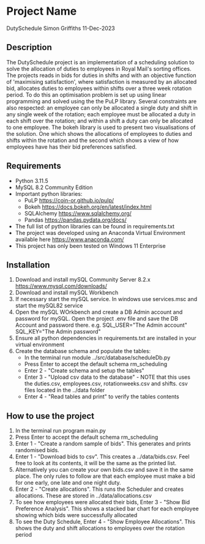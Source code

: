# Project Name

DutySchedule
Simon Griffiths 11-Dec-2023

## Description

The DutySchedule project is an implementation of a scheduling solution to solve the allocation of duties to employees in Royal Mail's sorting offices.  The projects reads in bids for duties in shifts and with an objective function of 'maximising satisfaction', where satisfaction is measured by an allocated bid, allocates duties to employees within shifts over a three week rotation period.  To do this an optimisation problem is set up using linear programming and solved using the the PuLP library.  Several constraints are also respected: an employee can only be allocated a single duty and shift in any single week of the rotation; each employee must be allocated a duty in each shift over the rotation; and within a shift a duty can only be allocated to one employee.  The bokeh library is used to present two visualisations of the solution.  One which shows the allocations of employees to duties and shifts within the rotation and the second which shows a view of how employees have has their bid preferences satisfied.

## Requirements

- Python 3.11.5
- MySQL 8.2 Community Edition
- Important python libraries:
    - PuLP https://coin-or.github.io/pulp/
    - Bokeh https://docs.bokeh.org/en/latest/index.html
    - SQLAlchemy https://www.sqlalchemy.org/
    - Pandas https://pandas.pydata.org/docs/
- The full list of python libraries can be found in requirements.txt
- The project was developed using an Anaconda Virtual Environment available here https://www.anaconda.com/
- This project has only been tested on Windows 11 Enterprise

## Installation

 1. Download and install mySQL Community Server 8.2.x https://www.mysql.com/downloads/
 2. Download and install mySQL Workbench
 3. If necessary start the mySQL service. In windows use services.msc and start the mySQL82 service
 4. Open the mySQL WOrkbench and create a DB Admin account and password for mySQL. Open the project .env file and save the DB Account and password there. e.g.
 SQL_USER="The Admin account"
 SQL_KEY="The Admin password"
 5. Ensure all python dependencies in requirements.txt are installed in your virtual environment
 6. Create the database schema and populate the tables:
    - In the terminal run module ../src/database/scheduleDb.py
    - Press Enter to accept the default schema rm_scheduling
    - Enter 2 - "Create schema and setup the tables"
    - Enter 3 - "Upload csv data to the database" - NOTE that this uses the duties.csv, employees.csv, rotationweeks.csv and shifts. csv files located in the ../data folder
    - Enter 4 - "Read tables  and print" to verify the tables contents

## How to use the project

 1. In the terminal run program main.py
 2. Press Enter to accept the default schema rm_scheduling
 3. Enter 1 - "Create a random sample of bids". This generates and prints randomised bids.
 4. Enter 1 - "Download bids to csv". This creates a ../data/bids.csv. Feel free to look at its contents, it will be the same as the printed list.
 5. Alternatively you can create your own bids.csv and save it in the same place. The only rules to follow are that each employee must make a bid for one early, one late and one night duty.
 6. Enter 2 - "Create allocations". This runs the Scheduler and creates allocations. These are stored in ../data/allocations.csv
 7. To see how employees were allocated their bids, Enter 3 - "Show Bid Preference Analysis". This shows a stacked bar chart for each employee showing which bids were successfully allocated
 8. To see the Duty Schedule, Enter 4 - "Show Employee Allocations". This shows the duty and shift allocations to employees over the rotation period
